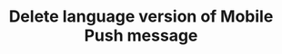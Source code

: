 ---
title: Delete language version of Mobile Push message
excerpt: >-
  The method is used for deleting the language version of the base Mobile Push
  message.
api:
  file: yespoio.json
  operationId: deleteTranslatedMobilePushMessage
deprecated: false
hidden: false
metadata:
  title: ''
  description: ''
  robots: index
next:
  description: ''
---